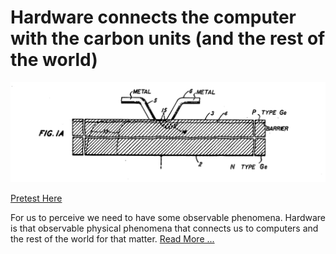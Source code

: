 Hardware connects the computer with the carbon units (and the rest of the world)
==============

![A lot hangs on this](courses/CP102D/transistor.png)

[Pretest Here](tests/hardware.htm)

For us to perceive we need to have some observable phenomena. Hardware is that observable physical phenomena that connects us to computers and the rest of the world for that matter. [Read More ...](courses/CP102D/lecture3.html)
